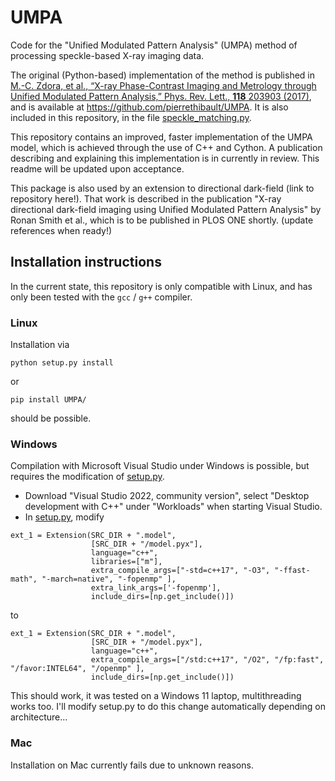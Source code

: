 # UMPA
Code for the "Unified Modulated Pattern Analysis" (UMPA) method of processing speckle-based X-ray imaging data.

The original (Python-based) implementation of the method is published in
[M.-C. Zdora, et al., “X-ray Phase-Contrast Imaging and Metrology through Unified Modulated Pattern Analysis,” Phys. Rev. Lett., **118** 203903 (2017)](http://dx.doi.org/10.1103/PhysRevLett.118.203903), and is available at https://github.com/pierrethibault/UMPA. It is also included in this repository, in the file [speckle_matching.py](https://github.com/optimato/UMPA/blob/main/UMPA/speckle_matching.py).

This repository contains an improved, faster implementation of the UMPA model, which is achieved through the use of C++ and Cython. A publication describing and explaining this implementation is in currently in review. This readme will be updated upon acceptance.

This package is also used by an extension to directional dark-field (link to repository here!). That work is described in the publication "X-ray directional dark-field imaging using Unified Modulated Pattern Analysis" by Ronan Smith et al., which is to be published in PLOS ONE shortly. (update references when ready!)

## Installation instructions
In the current state, this repository is only compatible with Linux, and has only been tested with the `gcc` / `g++` compiler.

### Linux

Installation via
```
python setup.py install
```
or
```
pip install UMPA/
```
should be possible.

### Windows
Compilation with Microsoft Visual Studio under Windows is possible, but requires the modification of [setup.py](https://github.com/optimato/UMPA/blob/main/setup.py).

* Download "Visual Studio 2022, community version", select "Desktop development with C++" under "Workloads" when starting Visual Studio.
* In [setup.py](https://github.com/optimato/UMPA/blob/main/setup.py), modify
```
ext_1 = Extension(SRC_DIR + ".model",
                  [SRC_DIR + "/model.pyx"],
                  language="c++",
                  libraries=["m"],
                  extra_compile_args=["-std=c++17", "-O3", "-ffast-math", "-march=native", "-fopenmp" ],
                  extra_link_args=['-fopenmp'],
                  include_dirs=[np.get_include()])
```
to
```
ext_1 = Extension(SRC_DIR + ".model",
                  [SRC_DIR + "/model.pyx"],
                  language="c++",
                  extra_compile_args=["/std:c++17", "/O2", "/fp:fast", "/favor:INTEL64", "/openmp" ],
                  include_dirs=[np.get_include()])
```
This should work, it was tested on a Windows 11 laptop, multithreading works too. I'll modify setup.py to do this change automatically depending on architecture...

### Mac
Installation on Mac currently fails due to unknown reasons.

